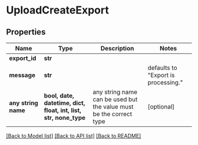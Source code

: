 # UploadCreateExport


## Properties
Name | Type | Description | Notes
------------ | ------------- | ------------- | -------------
**export_id** | **str** |  | 
**message** | **str** |  | defaults to "Export is processing."
**any string name** | **bool, date, datetime, dict, float, int, list, str, none_type** | any string name can be used but the value must be the correct type | [optional]

[[Back to Model list]](../README.md#documentation-for-models) [[Back to API list]](../README.md#documentation-for-api-endpoints) [[Back to README]](../README.md)


